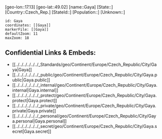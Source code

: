 ﻿---
location: [49.02,17.13]
mapzoom: [7,12] 
mapmarker: city 
type: City
tags:
- geo/City


SpocWebEntityId: 30377
isDeleted: false
confidential: public

---
[geo-lon::17.13]
[geo-lat::49.02]
[name::Gaya]
[State::]
[Country::Czech_Rep.]
[StateId::]
[Population::]
[Unknown::]


```leaflet
id: Gaya
coordinates: [[Gaya]]
markerFile: [[Gaya]]
defaultZoom: 11 
maxZoom: 18
```


## Confidential Links & Embeds: 
- [[../../../../../../_Standards/geo/Continent/Europe/Czech_Republic/City/Gaya|Gaya]] 
- [[../../../../../../_public/geo/Continent/Europe/Czech_Republic/City/Gaya.public|Gaya.public]] 
- [[../../../../../../_internal/geo/Continent/Europe/Czech_Republic/City/Gaya.internal|Gaya.internal]] 
- [[../../../../../../_protect/geo/Continent/Europe/Czech_Republic/City/Gaya.protect|Gaya.protect]] 
- [[../../../../../../_private/geo/Continent/Europe/Czech_Republic/City/Gaya.private|Gaya.private]] 
- [[../../../../../../_personal/geo/Continent/Europe/Czech_Republic/City/Gaya.personal|Gaya.personal]] 
- [[../../../../../../_secret/geo/Continent/Europe/Czech_Republic/City/Gaya.secret|Gaya.secret]] 
